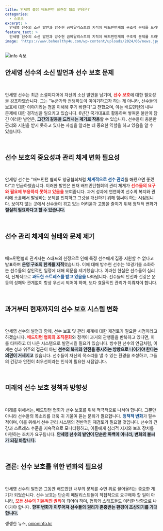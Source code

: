 ```yaml
---
title: 안세영 불참 배드민턴 회견장 협회 반응은?
categories:
  - 스포츠
excerpt: >
  안세영 선수의 소신 발언과 방수현 금메달리스트의 지적이 배드민턴계의 구조적 문제를 드러냈다. 선수 보호를 위한 변화가 필요하다는 목소리가 높아지고 있는 지금, 과연 협회는 어떻게 대응할까?
feature_text: >
  안세영 선수의 소신 발언과 방수현 금메달리스트의 지적이 배드민턴계의 구조적 문제를 드러냈다. 선수 보호를 위한 변화가 필요하다는 목소리가 높아지고 있는 지금, 과연 협회는 어떻게 대응할까?
image: 'https://www.behealthy4u.com/wp-content/uploads/2024/06/news.jpg'
---
```


<p><img src="https://www.behealthy4u.com/wp-content/uploads/2024/06/news.jpg" alt="info 속보" /></p>

<h2 data-ke-size="size26">안세영 선수의 소신 발언과 선수 보호 문제</h2>

<p data-ke-size="size16">&nbsp;</p>

<p>안세영 선수는 최근 소셜미디어에 자신의 소신 발언을 남기며, <b><span style="color: #ee2323;">선수 보호</span></b>에 대한 필요성을 강조하였습니다. 그는 "누군가와 전쟁하듯이 이야기하고자 하는 게 아니라, 선수들의 보호에 대한 이야기라는 점을 이해해 주기 바란다"고 전했으며, 이는 배드민턴의 내부 문제에 대한 경각심을 일으키고 있습니다. 6년간 국가대표로 활동하며 쌓여온 불만이 담긴 이러한 발언은, <b><span style="background-color: #21538527;">그간의 갈등을 드러내는 계기로 작용</span></b>할 수 있습니다. 선수들이 충분한 관리와 지원을 받지 못하고 있다는 사실을 알리는 데 중요한 역할을 하고 있음을 알 수 있습니다. </p>

<p data-ke-size="size16">&nbsp;</p>

<h2 data-ke-size="size26">선수 보호의 중요성과 관리 체계 변화 필요성</h2>

<p data-ke-size="size16">&nbsp;</p>

<p>안세영 선수는 "배드민턴 협회도 양궁협회처럼 <b><span style="color: #1a5490;">체계적으로 선수 관리</span></b>를 해줬으면 좋겠다"고 언급하였습니다. 이러한 발언은 현재 배드민턴협회의 관리 체계가 <b><span style="color: #ee2323;">선수들의 요구와 필요에 부응하지 못하고 있음을</span></b> 보여줍니다. 과거 성과에 연연하여 선수의 복지와 관리에 소홀해서 발생하는 문제를 인지하고 그것을 개선하기 위해 힘써야 하는 시점입니다. 보이지 않는 곳에서 선수들이 겪고 있는 어려움과 고통을 줄이기 위해 정책적 변화가 <b><span style="background-color: #21538527;">절실히 필요하다고 할 수 있습니다.</span></b></p>

<p data-ke-size="size16">&nbsp;</p>

<h2 data-ke-size="size26">선수 관리 체계의 실태와 문제 제기</h2>

<p data-ke-size="size16">&nbsp;</p>

<p>배드민턴협회 관계자는 스태프의 한정으로 인해 특정 선수에게 집중 지원할 수 없다고 발표하며 <b><span style="background-color: #21538527;">운영 구조의 한계를 지적</span></b>했습니다. 이에 대해 방수현 선수는 10경기를 소화하는 선수들의 살인적인 일정에 대해 의문을 제기했습니다. 이러한 현실은 선수들이 심리적, 신체적으로 <b><span style="color: #1a5490;">과도한 스트레스를 받고 있음을</span></b> 나타냅니다. 선수들의 안전과 건강은 운동의 성패와 관계없이 항상 우선시 되어야 하며, 보다 효율적인 관리가 이뤄져야 합니다.</p>

<p data-ke-size="size16">&nbsp;</p>

<h2 data-ke-size="size26">과거부터 현재까지의 선수 보호 시스템 변화</h2>

<p data-ke-size="size16">&nbsp;</p>

<p>안세영 선수의 발언과 함께, 선수 보호 및 관리 체계에 대한 재검토가 필요한 시점이라고 하겠습니다. <b><span style="color: #ee2323;">배드민턴 협회의 조직문화</span></b>와 정책이 과거의 관행들을 반복하고 있다면, 이를 타파하고 더 나은 시스템으로 발전시킬 필요가 있습니다. 방수현 선수의 언급처럼, 이제는 성과 위주의 접근이 아닌 <b><span style="background-color: #21538527;">선수의 복지와 안전을 중시하는 방향으로 나아가야 한다는 의견이 거세지고</span></b> 있습니다. 선수들이 자신의 목소리를 낼 수 있는 환경을 조성하고, 그들의 건강과 안전이 최우선이라는 인식이 필요한 시점입니다.</p>

<p data-ke-size="size16">&nbsp;</p>

<h2 data-ke-size="size26">미래의 선수 보호 정책과 방향성</h2>

<p data-ke-size="size16">&nbsp;</p>

<p>미래를 위해서는, 배드민턴 협회가 선수 보호를 위해 적극적으로 나서야 합니다. 그뿐만 아니라 선수들의 목소리를 더욱 귀 기울여 듣는 문화가 필요합니다. <b><span style="color: #1a5490;">정책적 변화</span></b>가 필수적이며, 이를 위해서 선수 관리 시스템의 전반적인 재검토가 필요할 것입니다. 선수의 건강과 스트레스 수준을 지속적으로 모니터링하고, 이들에게 심리적 지지와 보호 장치를 마련하는 조치가 요구됩니다. <b><span style="background-color: #21538527;">안세영 선수의 발언이 단순한 독백이 아니라, 변화의 불씨가 되길 바랍니다.</span></b></p>

<p data-ke-size="size16">&nbsp;</p>

<h2 data-ke-size="size26">결론: 선수 보호를 위한 변화의 필요성</h2>

<p data-ke-size="size16">&nbsp;</p>

<p>안세영 선수의 발언은 그동안 배드민턴 내부의 문제를 수면 위로 끌어올리는 중요한 계기가 되었습니다. 선수 보호는 단순히 메달리스트들이 직접적으로 요구해야 할 일이 아니라, <b><span style="color: #ee2323;">모든 선수의 기본적인 권리</span></b>이 되어야 하며, 협회와 스태프들도 이러한 방향으로 나아가야 합니다. <b><span style="background-color: #21538527;">향후 변화가 이루어져 선수들의 권리가 존중받는 환경이 조성되기를 기대합니다.</span></b></p>
생생한 뉴스, <a href="https://onioninfo.kr" rel="dofollow">onioninfo.kr</a>


